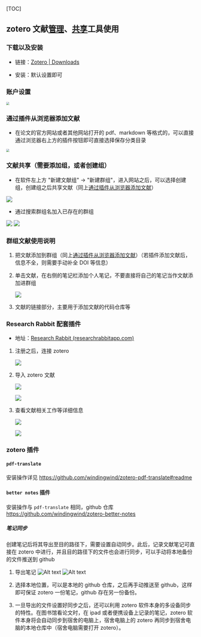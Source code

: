 [TOC]



## zotero 文献<u>管理</u>、<u>共享</u>工具使用

### 下载以及安装

* 链接：[Zotero | Downloads](https://www.zotero.org/download/)

* 安装：默认设置即可

### 账户设置

<img src = "../assets/zotero账户设置.png" style="zoom:50%;"   >


### 通过插件从浏览器添加文献

* 在论文的官方网站或者其他网站打开的 pdf、markdown 等格式的，可以直接通过浏览器右上方的插件按钮即可直接选择保存分类目录

<img src = "../assets/zotero插件安装.jpg" style="zoom: 50%;"     >


### 文献共享（需要添加组，或者创建组）

* 在软件左上方 "新建文献组" -> "新建群组"，进入网站之后，可以选择创建组，创建组之后共享文献（同上<u>通过插件从浏览器添加文献</u>）

<img src = "../assets/zotero新建群组.png">

* 通过搜索群组名加入已存在的群组

<img src = "../assets/zotero搜索群组.jpg">

<img src = "../assets/zotero加入群组.jpg">

### 群组文献使用说明

1. 把文献添加到群组（同上<u>通过插件从浏览器添加文献</u>）（若插件添加文献后，信息不全，则需要手动补全 DOI 等信息）

2. 单击文献，在右侧的笔记栏添加个人笔记，不要直接将自己的笔记当作文献添加进群组

    <img src = "../assets/zotero群组文献说明.jpg">

3. 文献的链接部分，主要用于添加文献的代码仓库等

### Research Rabbit 配套插件

- 地址：[Research Rabbit (researchrabbitapp.com)](https://researchrabbitapp.com)

1. 注册之后，连接 zotero

   ![](./zotero%E5%B8%AE%E5%8A%A9.assets/%E8%BF%9E%E6%8E%A5zotero.jpg)

2. 导入 zotero 文献

   ![](./zotero%E5%B8%AE%E5%8A%A9.assets/%E5%AF%BC%E5%85%A5zotero%E6%96%87%E7%8C%AE1.jpg)

   ![](./zotero%E5%B8%AE%E5%8A%A9.assets/%E5%AF%BC%E5%85%A5zotero%E6%96%87%E7%8C%AE2.png)

3. 查看文献相关工作等详细信息

   ![](./zotero%E5%B8%AE%E5%8A%A9.assets/%E6%96%87%E7%8C%AE%E7%9B%B8%E5%85%B3%E4%BF%A1%E6%81%AF1.jpg)

   ![](./zotero%E5%B8%AE%E5%8A%A9.assets/%E6%96%87%E7%8C%AE%E7%9B%B8%E5%85%B3%E4%BF%A1%E6%81%AF2.png)

   
### zotero 插件

#### `pdf-translate` 
安装操作详见 https://github.com/windingwind/zotero-pdf-translate#readme

#### `better notes` 插件

安装操作与 `pdf-translate` 相同，github 仓库 https://github.com/windingwind/zotero-better-notes

##### 笔记同步

创建笔记后将其导出至目的路径下，需要设置自动同步。此后，记录文献笔记可直接在 zotero 中进行，并且目的路径下的文件也会进行同步，可以手动将本地备份的文件推送到 github

1. 导出笔记
![Alt text](./zotero帮助.assets/export_markdown.png)
![Alt text](./zotero帮助.assets/export_settings.png)

2. 选择本地位置，可以是本地的 github 仓库，之后再手动推送至 github，这样即可保证 zotero 一份笔记，github 存在另一份备份。
   
3. 一旦导出的文件设置好同步之后，还可以利用 zotero 软件本身的多设备同步的特性。在图书馆看论文时，在 ipad 或者便携设备上记录的笔记，zotero 软件本身将会自动同步到宿舍的电脑上，宿舍电脑上的 zotero 再同步到宿舍电脑的本地仓库中（宿舍电脑需要打开 zotero）。

